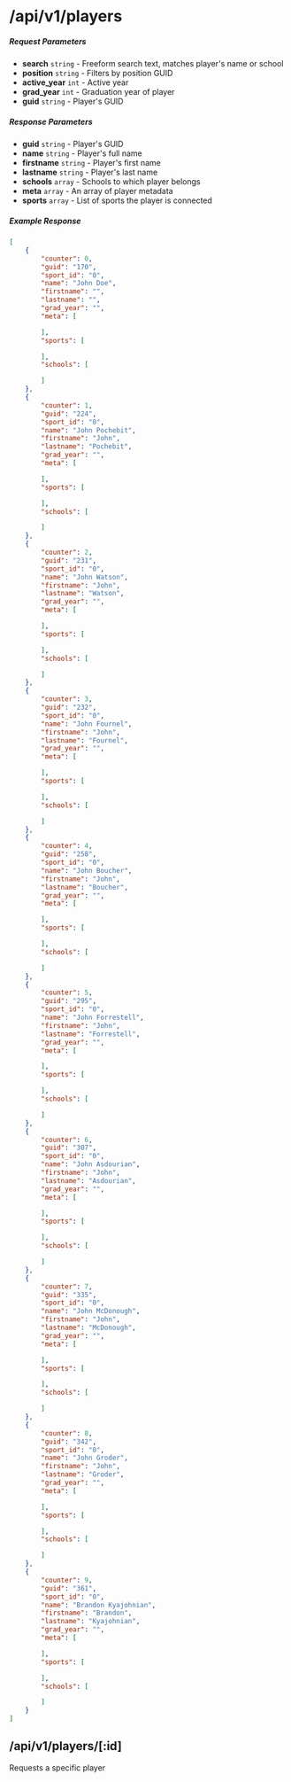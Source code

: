 # /api/v1/players

##### Request Parameters
- **search** ``` string ``` - Freeform search text, matches player's name or school
- **position** ``` string ``` - Filters by position GUID
- **active_year** ``` int ``` - Active year
- **grad_year** ``` int ``` - Graduation year of player
- **guid** ``` string ``` - Player's GUID

##### Response Parameters
- **guid** ``` string ``` - Player's GUID
- **name** ``` string ``` - Player's full name
- **firstname** ``` string ``` - Player's first name
- **lastname** ``` string ``` - Player's last name
- **schools** ``` array ``` - Schools to which player belongs
- **meta** ``` array ``` - An array of player metadata
- **sports** ``` array ``` - List of sports the player is connected

##### Example Response
``` json
[
    {
        "counter": 0,
        "guid": "170",
        "sport_id": "0",
        "name": "John Doe",
        "firstname": "",
        "lastname": "",
        "grad_year": "",
        "meta": [

        ],
        "sports": [

        ],
        "schools": [

        ]
    },
    {
        "counter": 1,
        "guid": "224",
        "sport_id": "0",
        "name": "John Pochebit",
        "firstname": "John",
        "lastname": "Pochebit",
        "grad_year": "",
        "meta": [

        ],
        "sports": [

        ],
        "schools": [

        ]
    },
    {
        "counter": 2,
        "guid": "231",
        "sport_id": "0",
        "name": "John Watson",
        "firstname": "John",
        "lastname": "Watson",
        "grad_year": "",
        "meta": [

        ],
        "sports": [

        ],
        "schools": [

        ]
    },
    {
        "counter": 3,
        "guid": "232",
        "sport_id": "0",
        "name": "John Fournel",
        "firstname": "John",
        "lastname": "Fournel",
        "grad_year": "",
        "meta": [

        ],
        "sports": [

        ],
        "schools": [

        ]
    },
    {
        "counter": 4,
        "guid": "258",
        "sport_id": "0",
        "name": "John Boucher",
        "firstname": "John",
        "lastname": "Boucher",
        "grad_year": "",
        "meta": [

        ],
        "sports": [

        ],
        "schools": [

        ]
    },
    {
        "counter": 5,
        "guid": "295",
        "sport_id": "0",
        "name": "John Forrestell",
        "firstname": "John",
        "lastname": "Forrestell",
        "grad_year": "",
        "meta": [

        ],
        "sports": [

        ],
        "schools": [

        ]
    },
    {
        "counter": 6,
        "guid": "307",
        "sport_id": "0",
        "name": "John Asdourian",
        "firstname": "John",
        "lastname": "Asdourian",
        "grad_year": "",
        "meta": [

        ],
        "sports": [

        ],
        "schools": [

        ]
    },
    {
        "counter": 7,
        "guid": "335",
        "sport_id": "0",
        "name": "John McDonough",
        "firstname": "John",
        "lastname": "McDonough",
        "grad_year": "",
        "meta": [

        ],
        "sports": [

        ],
        "schools": [

        ]
    },
    {
        "counter": 8,
        "guid": "342",
        "sport_id": "0",
        "name": "John Groder",
        "firstname": "John",
        "lastname": "Groder",
        "grad_year": "",
        "meta": [

        ],
        "sports": [

        ],
        "schools": [

        ]
    },
    {
        "counter": 9,
        "guid": "361",
        "sport_id": "0",
        "name": "Brandon Kyajohnian",
        "firstname": "Brandon",
        "lastname": "Kyajohnian",
        "grad_year": "",
        "meta": [

        ],
        "sports": [

        ],
        "schools": [

        ]
    }
]
```

## /api/v1/players/[:id]
Requests a specific player